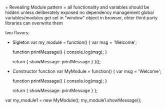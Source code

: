 = Revealing Module pattern =
all functionality and variables should be hidden unless deliberately exposed
no dependency management
global variables/modules get set in "window" object in browser, ohter third party libraries can overwrite them

two flavors:
* Sigleton
  var my_module = function() {
    var msg = 'Welcome';

    function printMessage() {
      console.log(msg);
    }

    return {
      showMessage: printMessage
    }
  }();

* Constructor function
var MyModule = function() {
    var msg = 'Welcome';

    function printMessage() {
      console.log(msg);
    }

    return {
      showMessage: printMessage
    }
};

var my_module1 = new MyModule();
my_module1.showMessage();


